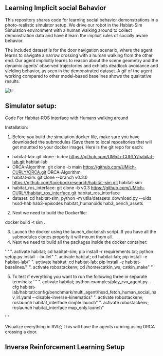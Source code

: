 ## Learning Implicit social Behavior 

This repository shares code for learning social behavior demonstrations in a photo-realistic simulator setup. We drive our robot in the Habiat-Sim Simulation environment with a human walking around to collect demonstration data and have it learn the implicit rules of socially aware behavior. 

The included dataset is for the door navigation scenario, where the agent learns to navigate a narrow crossing with a human walking from the other end. Our agent implicitly learns to reason about the scene geometry and the dynamic agents' observed trajectories and exhibits deadlock avoidance and yielding behavior, as seen in the demonstrated dataset. A gif of the agent working compared to other model-based baselines shows the qualitative results:

![til](./app/assets/images/banner.gif)


## Simulator setup: 
Code For Habitat-ROS interface with Humans walking around 

Installation:
1. Before you build the simulation docker file, make sure you have downloaded the submodules (Save them to local repositories that will get mounted to your docker image). Here is the git repo for each:

- habitat-lab: git clone -b dev https://github.com/UMich-CURLY/habitat-lab.git habitat-lab
- ORCA-Algorithm: git clone -b main https://github.com/UMich-CURLY/ORCA.git ORCA-Algorithm
- habitat-sim: git clone --branch v0.3.0 https://github.com/facebookresearch/habitat-sim.git habitat-sim
- habitat_ros_interface: git clone -b v0.3 https://github.com/UMich-CURLY/habitat_ros_interface.git habitat_ros_interface
- dataset: cd habitat-sim; python -m utils/datasets_download.py --uids hssd-hab hab3-episodes habitat_humanoids hab3_bench_assets

2. Next we need to build the Dockerfile:

docker build -t sim .

3. Launch the docker using the launch_docker.sh script. If you have all the submodules clones properly it will mount them all.
4. Next we need to build all the packages inside the docker container:

'''
". activate habitat; cd habitat-sim; pip install -r requirements.txt; python setup.py install --bullet"
". activate habitat; cd habitat-lab; pip install -e habitat-lab/"
". activate habitat; cd habitat-lab; pip install -e habitat-baselines/"
". activate robostackenv; cd /home/catkin_ws; catkin_make"
'''

5. To test if everything you want to run the following three in separate terminals:
'''
   ". activate habitat; python examples/play_rvo_agent.py --cfg habitat-lab/habitat/config/benchmark/multi_agent/hssd_fetch_human_social_nav_irl.yaml --disable-inverse-kinematics"
   ". activate robostackenv; roslaunch habitat_interface simple.launch"
   ". activate robostackenv; roslaunch habitat_interface map_only.launch"

'''

Visualize everything in RVIZ; This will have the agents running using ORCA crossing a door. 
   
## Inverse Reinforcement Learning Setup 


